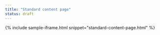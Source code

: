 ```yaml
---
title: "Standard content page"
status: draft
---
```


{% include sample-iframe.html snippet="standard-content-page.html" %}
